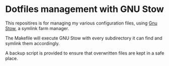 # Dotfiles management with GNU Stow

This repositires is for managing my various configuration files, using
[Gnu Stow](https://www.gnu.org/software/stow/), a symlink farm manager.

The Makefile will execute GNU Stow with every subdirectory it can find and symlink
them accordingly.

A backup script is provided to ensure that overwritten files are kept in a safe place.

